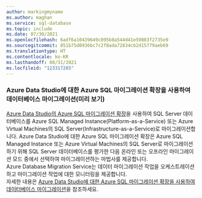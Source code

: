 ```yaml
---
author: markingmyname
ms.author: maghan
ms.service: sql-database
ms.topic: include
ms.date: 07/30/2021
ms.openlocfilehash: 6adf6a10439649c895b8a544d41e59883f2735e9
ms.sourcegitcommit: 851b75d0936bc7c2f8ada72834cb2d15779aeb69
ms.translationtype: HT
ms.contentlocale: ko-KR
ms.lasthandoff: 08/31/2021
ms.locfileid: "123317285"
---
```

### <a name="migrate-databases-with-azure-sql-migration-extension-for-azure-data-studio-preview"></a>Azure Data Studio에 대한 Azure SQL 마이그레이션 확장을 사용하여 데이터베이스 마이그레이션(미리 보기)
[Azure Data Studio의 Azure SQL 마이그레이션 확장](/sql/azure-data-studio/extensions/azure-sql-migration-extension)을 사용하여 SQL Server 데이터베이스를 Azure SQL Managed Instance(Platform-as-a-Service) 또는 Azure Virtual Machines의 SQL Server(Infrastructure-as-a-Service)로 마이그레이션합니다. Azure Data Studio에 대한 Azure SQL 마이그레이션 확장은 Azure SQL Managed Instance 또는 Azure Virtual Machines의 SQL Server로 마이그레이션하기 위해 SQL Server 데이터베이스를 평가한 다음 온라인 또는 오프라인 마이그레이션 모드 중에서 선택하여 마이그레이션하는 마법사를 제공합니다. </br>
Azure Database Migration Service는 데이터 마이그레이션 작업을 오케스트레이션하고 마이그레이션 작업에 대한 모니터링을 제공합니다.
<br/>
자세한 내용은 [Azure Data Studio에 대한 Azure SQL 마이그레이션 확장을 사용하여 데이터베이스 마이그레이션](../articles/dms/migration-using-azure-data-studio.md)을 참조하세요.

